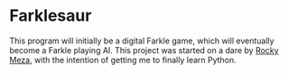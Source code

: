 # Farklesaur

This program will initially be a digital Farkle game, which will eventually become a Farkle playing AI.  This project was started on a dare by [Rocky Meza](http://rockymeza.com), with the intention of getting me to finally learn Python.

